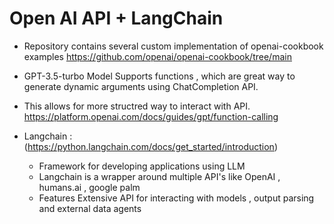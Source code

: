 # Open AI API + LangChain 

- Repository contains several custom implementation of openai-cookbook examples  https://github.com/openai/openai-cookbook/tree/main

- GPT-3.5-turbo Model Supports functions , which are great way to generate dynamic arguments using ChatCompletion API.  

- This allows for more structred way to interact with API. https://platform.openai.com/docs/guides/gpt/function-calling


- Langchain : (https://python.langchain.com/docs/get_started/introduction) 
    - Framework for developing applications using LLM
    - Langchain is a wrapper around multiple API's like OpenAI , humans.ai , google palm
    - Features Extensive API for interacting with models , output parsing and external data agents




